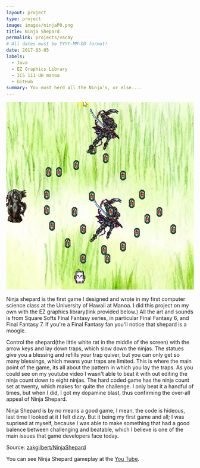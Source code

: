 ```yaml
---
layout: project
type: project
image: images/ninjaP0.png
title: Ninja Shepard
permalink: projects/vacay
# All dates must be YYYY-MM-DD format!
date: 2017-03-05
labels:
  - Java
  - EZ Graphics Library 
  - ICS 111 UH manoa
  - GitHub
summary: You must herd all the Ninja's, or else....
---
```


<img class="ui medium right floated rounded image" src="../images/ninjaP2.png">

Ninja shepard is the first game I designed and wrote in my first computer science class at the University of Hawaii at Manoa.
I did this project on my own with the EZ graphics library(link provided below.) All the art and sounds is from Square Softs Final Fantasy series, in particular Final Fantasy 6, and Final Fantasy 7. If you're a Final Fantasy fan you'll notice that shepard is a moogle.

Control the shepard(the little white rat in the middle of the screen) with the arrow keys and lay down traps, which slow down the ninjas. The statues give you a blessing and refills your trap quiver, but you can only get so many blessings, which means your traps are limited. This is where the main point of the game, its all about the pattern in which you lay the traps. As you could see on my youtube video I wasn't able to beat it with out editing the ninja count down to eight ninjas. The hard coded game has the ninja count set at twenty, which makes for quite the challenge. I only beat it a handful of times, but when I did, I got my dopamine blast, thus confirming the over-all appeal of Ninja Shepard.

Ninja Shepard is by no means a good game, I mean, the code is hideous, last time I looked at it I felt dizzy. But it being my first game and all; I was suprised at myself, because I was able to make something that had a good balence between challenging and beatable, which I believe is one of the main issues that game developers face today.

 
Source: <a href="https://github.com/zakgilbert/NinjaShepard"><i class="large github icon"></i>zakgilbert/NinjaShepard</a>

You can see Ninja Shepard gameplay at the [You Tube](https://www.youtube.com/watch?v=U4HBGTayWi0).

